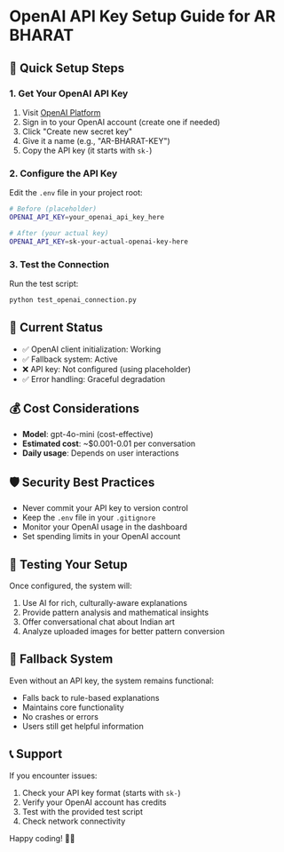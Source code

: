# OpenAI API Key Setup Guide for AR BHARAT

## 🚀 Quick Setup Steps

### 1. Get Your OpenAI API Key
1. Visit [OpenAI Platform](https://platform.openai.com/api-keys)
2. Sign in to your OpenAI account (create one if needed)
3. Click "Create new secret key"
4. Give it a name (e.g., "AR-BHARAT-KEY")
5. Copy the API key (it starts with `sk-`)

### 2. Configure the API Key
Edit the `.env` file in your project root:

```bash
# Before (placeholder)
OPENAI_API_KEY=your_openai_api_key_here

# After (your actual key)
OPENAI_API_KEY=sk-your-actual-openai-key-here
```

### 3. Test the Connection
Run the test script:
```bash
python test_openai_connection.py
```

## 🔧 Current Status
- ✅ OpenAI client initialization: Working
- ✅ Fallback system: Active
- ❌ API key: Not configured (using placeholder)
- ✅ Error handling: Graceful degradation

## 💰 Cost Considerations
- **Model**: gpt-4o-mini (cost-effective)
- **Estimated cost**: ~$0.001-0.01 per conversation
- **Daily usage**: Depends on user interactions

## 🛡️ Security Best Practices
- Never commit your API key to version control
- Keep the `.env` file in your `.gitignore`
- Monitor your OpenAI usage in the dashboard
- Set spending limits in your OpenAI account

## 🧪 Testing Your Setup
Once configured, the system will:
1. Use AI for rich, culturally-aware explanations
2. Provide pattern analysis and mathematical insights
3. Offer conversational chat about Indian art
4. Analyze uploaded images for better pattern conversion

## 🔄 Fallback System
Even without an API key, the system remains functional:
- Falls back to rule-based explanations
- Maintains core functionality
- No crashes or errors
- Users still get helpful information

## 📞 Support
If you encounter issues:
1. Check your API key format (starts with `sk-`)
2. Verify your OpenAI account has credits
3. Test with the provided test script
4. Check network connectivity

Happy coding! 🎨✨